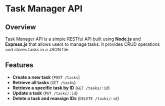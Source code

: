 # Task Manager API

## Overview
Task Manager API is a simple RESTful API built using **Node.js** and **Express.js** that allows users to manage tasks. It provides CRUD operations and stores tasks in a JSON file.

## Features
- **Create a new task** (`POST /tasks`)
- **Retrieve all tasks** (`GET /tasks`)
- **Retrieve a specific task by ID** (`GET /tasks/:id`)
- **Update a task** (`PUT /tasks/:id`)
- **Delete a task and reassign IDs** (`DELETE /tasks/:id`)


